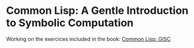 # Common Lisp: A Gentle Introduction to Symbolic Computation

Working on the exercices included in the book: [Common Lisp: GISC](https://www.cs.cmu.edu/~dst/LispBook/)
